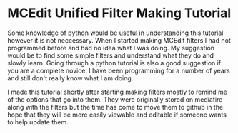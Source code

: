 # MCEdit Unified Filter Making Tutorial

Some knowledge of python would be useful in understanding this tutorial however it is not neccessary. When I started making MCEdit filters I had not programmed before and had no idea what I was doing. My suggestion would be to find some simple filters and understand what they do and slowly learn. Going through a python tutorial is also a good suggestion if you are a complete novice. I have been programming for a number of years and still don't really know what I am doing.

I made this tutorial shortly after starting making filters mostly to remind me of the options that go into them. They were originally stored on mediafire along with the filters but the time has come to move them to github in the hope that they will be more easily viewable and editable if someone wants to help update them.